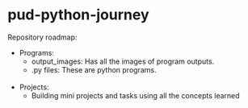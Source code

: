 # pud-python-journey

Repository roadmap:
* Programs:
  * output_images: Has all the images of program outputs.
  * .py files: These are python programs.
  </br></br>
* Projects:
  * Building mini projects and tasks using all the concepts learned 